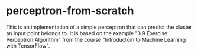# perceptron-from-scratch

This is an implementation of a simple perceptron that can predict the cluster an input point belongs to. It is based on the example "3.9 Exercise: Perceptron Algorithm" from the course "Introductoin to Machine Learning with TensorFlow".
